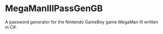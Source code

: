 # MegaManIIIPassGenGB
A password generator for the Nintendo GameBoy game MegaMan III written in C#.
